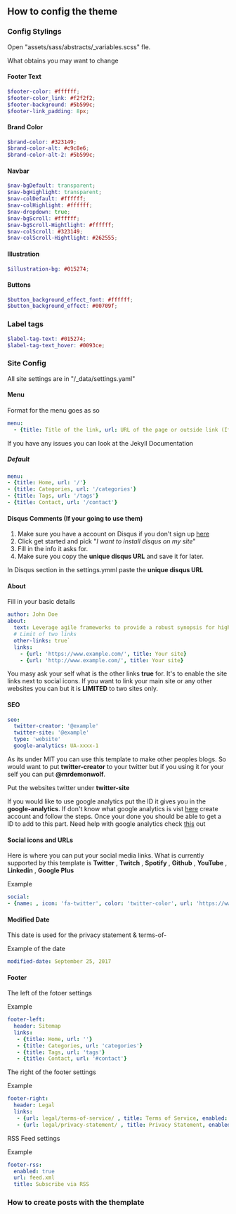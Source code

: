 ## How to config the theme

### Config Stylings
Open "assets/sass/abstracts/_variables.scss" fle.

What obtains you may want to change
#### Footer Text
```scss
$footer-color: #ffffff;
$footer-color_link: #f2f2f2;
$footer-background: #5b599c;
$footer-link_padding: 8px;
```
#### Brand Color
```scss
$brand-color: #323149;
$brand-color-alt: #c9c8e6;
$brand-color-alt-2: #5b599c;
```

#### Navbar
```scss
$nav-bgDefault: transparent;
$nav-bgHighlight: transparent;
$nav-colDefault: #ffffff;
$nav-colHighlight: #ffffff;
$nav-dropdown: true;
$nav-bgScroll: #ffffff;
$nav-bgScroll-Hightlight: #ffffff;
$nav-colScroll: #323149;
$nav-colScroll-Hightlight: #262555;
```

#### Illustration
```scss
$illustration-bg: #015274;
```

#### Buttons
```scss
$button_background_effect_font: #ffffff;
$button_background_effect: #00709f;
```

### Label tags
```scss
$label-tag-text: #015274;
$label-tag-text_hover: #0093ce;
```

### Site Config
All site settings are in "/_data/settings.yaml"
#### Menu

Format for the menu goes as so

```yaml
menu:
  - {title: Title of the link, url: URL of the page or outside link (If the link is in the site then put /path and or /post/year/title_of_post)}
```

If you have any issues you can look at the Jekyll Documentation

##### Default
```yaml
menu:
- {title: Home, url: '/'}
- {title: Categories, url: '/categories'}
- {title: Tags, url: '/tags'}
- {title: Contact, url: '/contact'}
```

#### Disqus Comments (If your going to use them)

1. Make sure you have a account on Disqus if you don't sign up [here](https://disqus.com/)
2. Click get started and pick "_I want to install disqus on my site_"
3. Fill in the info it asks for.
4. Make sure you copy the __unique disqus URL__ and save it for later.

In Disqus section in the settings.ymml paste the __unique disqus URL__

####  About

Fill in your basic details

```yaml
author: John Doe
about:
  text: Leverage agile frameworks to provide a robust synopsis for high level overviews. Iterative approaches to corporate strategy foster collaborative thinking to further the overall value proposition
  # Limit of two links
  other-links: true`
  links:
    - {url: 'https://www.example.com/', title: Your site}
    - {url: 'http://www.example.com/', title: Your site}
```

You masy ask your self what is the other links __true__ for. It's to enable the site links next to social icons.  If you want to link your main site or any other websites you can but it is __LIMITED__ to two sites only.

####  SEO

```yaml
seo:
  twitter-creator: '@example'
  twitter-site: '@example'
  type: 'website'
  google-analytics: UA-xxxx-1
```

As its under MIT you can use this template to make other peoples blogs.  So would want to put __twitter-creator__ to your twitter but if you using it for your self you can put __@mrdemonwolf__.

Put the websites twitter under __twitter-site__

If you would like to use google analytics put the ID it gives you in the __google-analytics__.  If don't know what google analytics is vist [here](https://www.google.com/analytics/) create account and follow the steps.  Once your done you should be able to get a ID to add to this part.  Need help with google analytics check [this](https://moz.com/blog/absolute-beginners-guide-to-google-analytics) out

#### Social icons and URLs

Here is where you can put your social media links.
What is currently supported by this template is __Twitter__ , __Twitch__ , __Spotify__ , __Github__ , __YouTube__ , __Linkedin__ , __Google Plus__

Example
```yaml
social:
- {name: , icon: 'fa-twitter', color: 'twitter-color', url: 'https://www.twitter.com'}
```

#### Modified Date

This date is used for the privacy statement & terms-of-

Example of the date

```yaml
modified-date: September 25, 2017
```
#### Footer
The left of the fotoer settings

Example
```yaml
footer-left:
  header: Sitemap
  links:
   - {title: Home, url: ''}
   - {title: Categories, url: 'categories'}
   - {title: Tags, url: 'tags'}
   - {title: Contact, url: '#contact'}
```

The right of the footer settings

Example
```yaml
footer-right:
  header: Legal
  links:
   - {url: legal/terms-of-service/ , title: Terms of Service, enabled: true}
   - {url: legal/privacy-statement/ , title: Privacy Statement, enabled: true}
```

RSS Feed settings

Example
```yaml
footer-rss:
  enabled: true
  url: feed.xml
  title: Subscribe via RSS
```

### How to create posts with the themplate

###
